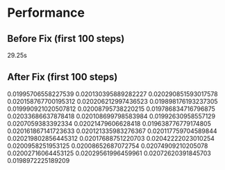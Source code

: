 # Performance

## Before Fix (first 100 steps)

29.25s

## After Fix (first 100 steps)

0.01995706558227539
0.020130395889282227
0.020290851593017578
0.020158767700195312
0.020206212997436523
0.019898176193237305
0.019990921020507812
0.02008795738220215
0.019786834716796875
0.02033686637878418
0.020108699798583984
0.01992630958557129
0.0207059383392334
0.02021479606628418
0.019638776779174805
0.020161867141723633
0.020121335983276367
0.020117759704589844
0.020219802856445312
0.02017688751220703
0.02042222023010254
0.0200958251953125
0.02008652687072754
0.02074909210205078
0.02002716064453125
0.02029561996459961
0.02072620391845703
0.0198972225189209

